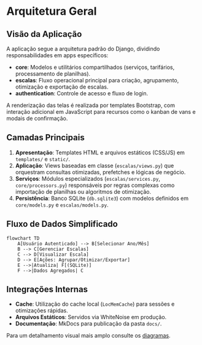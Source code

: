 # Arquitetura Geral

## Visão da Aplicação

A aplicação segue a arquitetura padrão do Django, dividindo responsabilidades em apps específicos:

- **core**: Modelos e utilitários compartilhados (serviços, tarifários, processamento de planilhas).
- **escalas**: Fluxo operacional principal para criação, agrupamento, otimização e exportação de escalas.
- **authentication**: Controle de acesso e fluxo de login.

A renderização das telas é realizada por templates Bootstrap, com interação adicional em JavaScript para recursos como o kanban de vans e modais de confirmação.

## Camadas Principais

1. **Apresentação**: Templates HTML e arquivos estáticos (CSS/JS) em `templates/` e `static/`.
2. **Aplicação**: Views baseadas em classe (`escalas/views.py`) que orquestram consultas otimizadas, prefetches e lógicas de negócio.
3. **Serviços**: Módulos especializados (`escalas/services.py`, `core/processors.py`) responsáveis por regras complexas como importação de planilhas ou algoritmos de otimização.
4. **Persistência**: Banco SQLite (`db.sqlite3`) com modelos definidos em `core/models.py` e `escalas/models.py`.

## Fluxo de Dados Simplificado

```mermaid
flowchart TD
    A[Usuário Autenticado] --> B[Selecionar Ano/Mês]
    B --> C[Gerenciar Escalas]
    C --> D[Visualizar Escala]
    D --> E[Ações: Agrupar/Otimizar/Exportar]
    E -->|Atualiza| F[(SQLite)]
    F -->|Dados Agregados| C
```

## Integrações Internas

- **Cache**: Utilização do cache local (`LocMemCache`) para sessões e otimizações rápidas.
- **Arquivos Estáticos**: Servidos via WhiteNoise em produção.
- **Documentação**: MkDocs para publicação da pasta `docs/`.

Para um detalhamento visual mais amplo consulte os [diagramas](diagrams/README.md).
